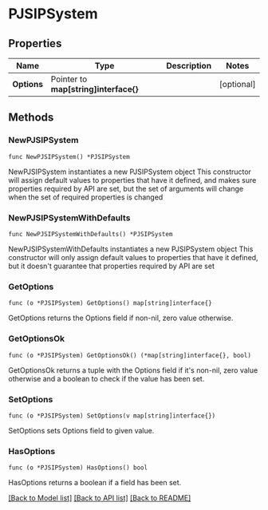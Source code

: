 # PJSIPSystem

## Properties

Name | Type | Description | Notes
------------ | ------------- | ------------- | -------------
**Options** | Pointer to **map[string]interface{}** |  | [optional]

## Methods

### NewPJSIPSystem

`func NewPJSIPSystem() *PJSIPSystem`

NewPJSIPSystem instantiates a new PJSIPSystem object
This constructor will assign default values to properties that have it defined,
and makes sure properties required by API are set, but the set of arguments
will change when the set of required properties is changed

### NewPJSIPSystemWithDefaults

`func NewPJSIPSystemWithDefaults() *PJSIPSystem`

NewPJSIPSystemWithDefaults instantiates a new PJSIPSystem object
This constructor will only assign default values to properties that have it defined,
but it doesn't guarantee that properties required by API are set

### GetOptions

`func (o *PJSIPSystem) GetOptions() map[string]interface{}`

GetOptions returns the Options field if non-nil, zero value otherwise.

### GetOptionsOk

`func (o *PJSIPSystem) GetOptionsOk() (*map[string]interface{}, bool)`

GetOptionsOk returns a tuple with the Options field if it's non-nil, zero value otherwise
and a boolean to check if the value has been set.

### SetOptions

`func (o *PJSIPSystem) SetOptions(v map[string]interface{})`

SetOptions sets Options field to given value.

### HasOptions

`func (o *PJSIPSystem) HasOptions() bool`

HasOptions returns a boolean if a field has been set.

[[Back to Model list]](../README.md#documentation-for-models) [[Back to API list]](../README.md#documentation-for-api-endpoints) [[Back to README]](../README.md)
